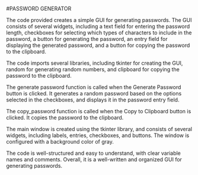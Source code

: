 #PASSWORD GENERATOR

The code provided creates a simple GUI for generating passwords. The GUI consists of several widgets, including a text field for entering the password length, checkboxes for selecting which types of characters to include in the password, a button for generating the password, an entry field for displaying the generated password, and a button for copying the password to the clipboard.

The code imports several libraries, including tkinter for creating the GUI, random for generating random numbers, and clipboard for copying the password to the clipboard.

The generate password function is called when the Generate Password button is clicked. It generates a random password based on the options selected in the checkboxes, and displays it in the password entry field.

The copy_password function is called when the Copy to Clipboard button is clicked. It copies the password to the clipboard.

The main window is created using the tkinter library, and consists of several widgets, including labels, entries, checkboxes, and buttons. The window is configured with a background color of gray.

The code is well-structured and easy to understand, with clear variable names and comments. Overall, it is a well-written and organized GUI for generating passwords.
